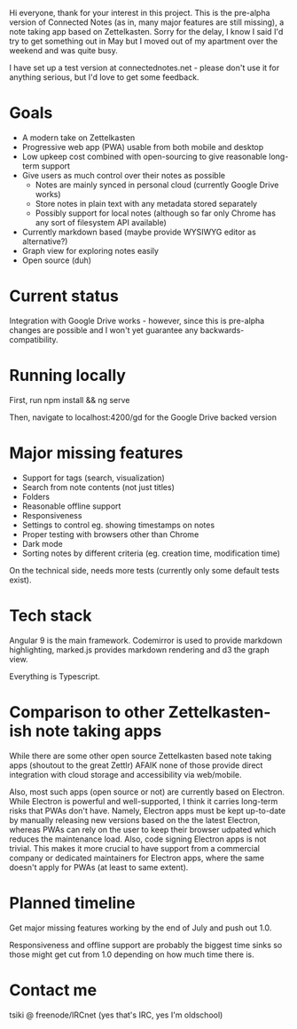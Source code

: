 
Hi everyone, thank for your interest in this project. This is the
pre-alpha version of Connected Notes (as in, many major features are still missing), a note taking app based on Zettelkasten.
Sorry for the delay, I know I said I'd try to get something out in May but I
moved out of my apartment over the weekend and was quite busy.

I have set up a test version at connectednotes.net - please don't use it for
anything serious, but I'd love to get some feedback.

# Goals

- A modern take on Zettelkasten
- Progressive web app (PWA) usable from both mobile and desktop
- Low upkeep cost combined with open-sourcing to give reasonable long-term support 
- Give users as much control over their notes as possible
  - Notes are mainly synced in personal cloud (currently Google Drive works)
  - Store notes in plain text with any metadata stored separately
  - Possibly support for local notes (although so far only Chrome has any sort of filesystem API available)
- Currently markdown based (maybe provide WYSIWYG editor as alternative?)
- Graph view for exploring notes easily
- Open source (duh)

# Current status

Integration with Google Drive works - however, since this is pre-alpha
changes are possible and I won't yet guarantee any backwards-compatibility.

# Running locally

First, run npm install && ng serve

Then, navigate to localhost:4200/gd for the Google Drive backed version

# Major missing features

- Support for tags (search, visualization)
- Search from note contents (not just titles)
- Folders
- Reasonable offline support
- Responsiveness
- Settings to control eg. showing timestamps on notes
- Proper testing with browsers other than Chrome
- Dark mode
- Sorting notes by different criteria (eg. creation time, modification time)

On the technical side, needs more tests (currently only some default tests exist).

# Tech stack

Angular 9 is the main framework. Codemirror is used to provide markdown
highlighting, marked.js provides markdown rendering and d3 the graph view. 

Everything is Typescript.

# Comparison to other Zettelkasten-ish note taking apps

While there are some
other open source Zettelkasten based note taking apps (shoutout to the great
Zettlr) AFAIK none of those provide direct integration with cloud storage and
accessibility via web/mobile.

Also, most such apps (open source or not) are currently based on Electron.
While Electron is powerful and well-supported, I think it carries long-term risks that
PWAs don't have. Namely, Electron apps must be kept up-to-date by manually releasing
new versions based on the the latest Electron, whereas PWAs can rely on the user to keep
their browser udpated which reduces the maintenance load.
Also, code signing Electron apps is not trivial.
This makes it more crucial to have support from a commercial company or dedicated
maintainers for Electron apps, where the same doesn't apply for PWAs (at least to same extent).

# Planned timeline

Get major missing features working by the end of July and push out 1.0.

Responsiveness and offline support are probably the biggest time sinks so those might
get cut from 1.0 depending on how much time there is.

# Contact me

tsiki @ freenode/IRCnet (yes that's IRC, yes I'm oldschool)
